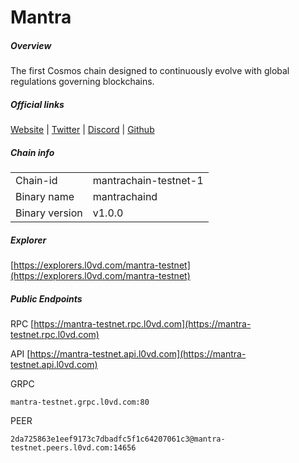 # Mantra


##### Overview
The first Cosmos chain designed to continuously evolve with global regulations governing blockchains.


##### Official links
[Website](https://www.mantrachain.io/) | [Twitter](https://twitter.com/MANTRA_Chain) | [Discord](https://discord.gg/37P6cbn9tH) | [Github]()

##### Chain info

|  |  |
| ------ | ------ |
| Chain-id | mantrachain-testnet-1 |
| Binary name | mantrachaind |
| Binary version | v1.0.0 |

##### Explorer
[https://explorers.l0vd.com/mantra-testnet](https://explorers.l0vd.com/mantra-testnet)

##### Public Endpoints
RPC
[https://mantra-testnet.rpc.l0vd.com](https://mantra-testnet.rpc.l0vd.com)

API
[https://mantra-testnet.api.l0vd.com](https://mantra-testnet.api.l0vd.com)

GRPC
```
mantra-testnet.grpc.l0vd.com:80
```

PEER
```
2da725863e1eef9173c7dbadfc5f1c64207061c3@mantra-testnet.peers.l0vd.com:14656
```
